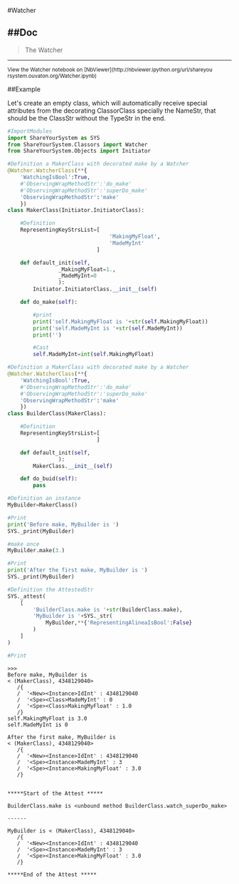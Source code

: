 

<!--
FrozenIsBool False
-->

#Watcher

##Doc
----


>
> The Watcher
>
>

----

<small>
View the Watcher notebook on [NbViewer](http://nbviewer.ipython.org/url/shareyou
rsystem.ouvaton.org/Watcher.ipynb)
</small>




<!---
FrozenIsBool True
-->

##Example

Let's create an empty class, which will automatically receive special attributes
from the decorating ClassorClass specially the NameStr, that should be the
ClassStr without the TypeStr in the end.

```python
#ImportModules
import ShareYourSystem as SYS
from ShareYourSystem.Classors import Watcher
from ShareYourSystem.Objects import Initiator

#Definition a MakerClass with decorated make by a Watcher
@Watcher.WatcherClass(**{
    'WatchingIsBool':True,
    #'ObservingWrapMethodStr':'do_make'
    #'ObservingWrapMethodStr':'superDo_make'
    'ObservingWrapMethodStr':'make'
    })
class MakerClass(Initiator.InitiatorClass):

    #Definition
    RepresentingKeyStrsList=[
                                'MakingMyFloat',
                                'MadeMyInt'
                            ]

    def default_init(self,
                _MakingMyFloat=1.,
                _MadeMyInt=0
                ):
        Initiator.InitiatorClass.__init__(self)

    def do_make(self):

        #print
        print('self.MakingMyFloat is '+str(self.MakingMyFloat))
        print('self.MadeMyInt is '+str(self.MadeMyInt))
        print('')

        #Cast
        self.MadeMyInt=int(self.MakingMyFloat)

#Definition a MakerClass with decorated make by a Watcher
@Watcher.WatcherClass(**{
    'WatchingIsBool':True,
    #'ObservingWrapMethodStr':'do_make'
    #'ObservingWrapMethodStr':'superDo_make'
    'ObservingWrapMethodStr':'make'
    })
class BuilderClass(MakerClass):

    #Definition
    RepresentingKeyStrsList=[
                            ]

    def default_init(self,
                ):
        MakerClass.__init__(self)

    def do_buid(self):
        pass

#Definition an instance
MyBuilder=MakerClass()

#Print
print('Before make, MyBuilder is ')
SYS._print(MyBuilder)

#make once
MyBuilder.make(3.)

#Print
print('After the first make, MyBuilder is ')
SYS._print(MyBuilder)

#Definition the AttestedStr
SYS._attest(
    [
        'BuilderClass.make is '+str(BuilderClass.make),
        'MyBuilder is '+SYS._str(
            MyBuilder,**{'RepresentingAlineaIsBool':False}
        )
    ]
)

#Print


```


```console
>>>
Before make, MyBuilder is
< (MakerClass), 4348129040>
   /{
   /  '<New><Instance>IdInt' : 4348129040
   /  '<Spe><Class>MadeMyInt' : 0
   /  '<Spe><Class>MakingMyFloat' : 1.0
   /}
self.MakingMyFloat is 3.0
self.MadeMyInt is 0

After the first make, MyBuilder is
< (MakerClass), 4348129040>
   /{
   /  '<New><Instance>IdInt' : 4348129040
   /  '<Spe><Instance>MadeMyInt' : 3
   /  '<Spe><Instance>MakingMyFloat' : 3.0
   /}


*****Start of the Attest *****

BuilderClass.make is <unbound method BuilderClass.watch_superDo_make>

------

MyBuilder is < (MakerClass), 4348129040>
   /{
   /  '<New><Instance>IdInt' : 4348129040
   /  '<Spe><Instance>MadeMyInt' : 3
   /  '<Spe><Instance>MakingMyFloat' : 3.0
   /}

*****End of the Attest *****



```

